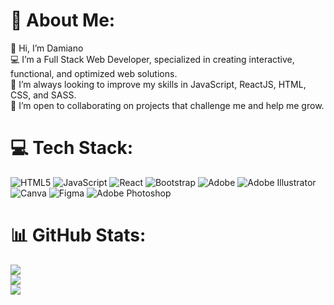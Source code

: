 # 💫 About Me:
👋 Hi, I’m Damiano<br>💻 I’m a Full Stack Web Developer, specialized in creating interactive, functional, and optimized web solutions.<br>🌱 I’m always looking to improve my skills in JavaScript, ReactJS, HTML, CSS, and SASS.<br>💬 I’m open to collaborating on projects that challenge me and help me grow.


# 💻 Tech Stack:
![HTML5](https://img.shields.io/badge/html5-%23E34F26.svg?style=for-the-badge&logo=html5&logoColor=white) ![JavaScript](https://img.shields.io/badge/javascript-%23323330.svg?style=for-the-badge&logo=javascript&logoColor=%23F7DF1E) ![React](https://img.shields.io/badge/react-%2320232a.svg?style=for-the-badge&logo=react&logoColor=%2361DAFB) ![Bootstrap](https://img.shields.io/badge/bootstrap-%238511FA.svg?style=for-the-badge&logo=bootstrap&logoColor=white) ![Adobe](https://img.shields.io/badge/adobe-%23FF0000.svg?style=for-the-badge&logo=adobe&logoColor=white) ![Adobe Illustrator](https://img.shields.io/badge/adobe%20illustrator-%23FF9A00.svg?style=for-the-badge&logo=adobe%20illustrator&logoColor=white) ![Canva](https://img.shields.io/badge/Canva-%2300C4CC.svg?style=for-the-badge&logo=Canva&logoColor=white) ![Figma](https://img.shields.io/badge/figma-%23F24E1E.svg?style=for-the-badge&logo=figma&logoColor=white) ![Adobe Photoshop](https://img.shields.io/badge/adobe%20photoshop-%2331A8FF.svg?style=for-the-badge&logo=adobe%20photoshop&logoColor=white)
# 📊 GitHub Stats:
![](https://github-readme-stats.vercel.app/api?username=damcarp&theme=dark&hide_border=false&include_all_commits=false&count_private=false)<br/>
![](https://github-readme-streak-stats.herokuapp.com/?user=damcarp&theme=dark&hide_border=false)<br/>
![](https://github-readme-stats.vercel.app/api/top-langs/?username=damcarp&theme=dark&hide_border=false&include_all_commits=false&count_private=false&layout=compact)

